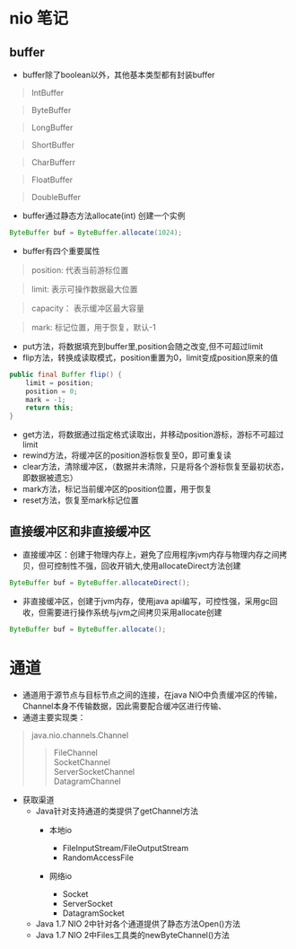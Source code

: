 # nio 笔记
## buffer 
* buffer除了boolean以外，其他基本类型都有封装buffer
> IntBuffer 

> ByteBuffer 

> LongBuffer 

> ShortBuffer 

> CharBufferr 

> FloatBuffer 

> DoubleBuffer

* buffer通过静态方法allocate(int) 创建一个实例
```java
ByteBuffer buf = ByteBuffer.allocate(1024);
```
* buffer有四个重要属性
> position: 代表当前游标位置 

> limit: 表示可操作数据最大位置
 
> capacity： 表示缓冲区最大容量

> mark: 标记位置，用于恢复，默认-1
* put方法，将数据填充到buffer里,position会随之改变,但不可超过limit
* flip方法，转换成读取模式，position重置为0，limit变成position原来的值
```java
public final Buffer flip() {
    limit = position;
    position = 0;
    mark = -1;
    return this;
}
```
* get方法，将数据通过指定格式读取出，并移动position游标，游标不可超过limit
* rewind方法，将缓冲区的position游标恢复至0，即可重复读
* clear方法，清除缓冲区，（数据并未清除，只是将各个游标恢复至最初状态，即数据被遗忘）
* mark方法，标记当前缓冲区的position位置，用于恢复
* reset方法，恢复至mark标记位置
## 直接缓冲区和非直接缓冲区
* 直接缓冲区：创建于物理内存上，避免了应用程序jvm内存与物理内存之间拷贝，但可控制性不强，回收开销大,使用allocateDirect方法创建
```java
ByteBuffer buf = ByteBuffer.allocateDirect();
```
* 非直接缓冲区，创建于jvm内存，使用java api编写，可控性强，采用gc回收，但需要进行操作系统与jvm之间拷贝采用allocate创建
```java
ByteBuffer buf = ByteBuffer.allocate();
```

# 通道
* 通道用于源节点与目标节点之间的连接，在java NIO中负责缓冲区的传输，Channel本身不传输数据，因此需要配合缓冲区进行传输、
* 通道主要实现类：
> java.nio.channels.Channel
>> FileChannel <br/>
>> SocketChannel <br/>
>> ServerSocketChannel<br/>
>> DatagramChannel<br/>

* 获取渠道
  * Java针对支持通道的类提供了getChannel方法
    * 本地io
      * FileInputStream/FileOutputStream
      * RandomAccessFile
  
    * 网络io
      * Socket
      * ServerSocket
      * DatagramSocket
  * Java 1.7 NIO 2中针对各个通道提供了静态方法Open()方法
  * Java 1.7 NIO 2中Files工具类的newByteChannel()方法